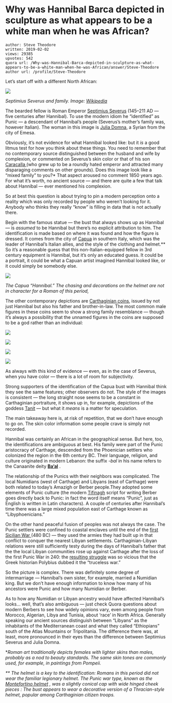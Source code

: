 # Why was Hannibal Barca depicted in sculpture as what appears to be a white man when he was African?

	author: Steve Theodore
	written: 2019-02-02
	views: 29385
	upvotes: 542
	quora url: /Why-was-Hannibal-Barca-depicted-in-sculpture-as-what-appears-to-be-a-white-man-when-he-was-African/answer/Steve-Theodore
	author url: /profile/Steve-Theodore


Let’s start off with a different North African:

![](https://qph.fs.quoracdn.net/main-qimg-4c67e780e14b45b189998e9877f4ee75)

_Septimius Severus and family. Image:_ _[Wikipedia](https://en.wikipedia.org/wiki/Severan_Tondo)_ 

The bearded fellow is Roman Emperor [Septimius Severus](https://en.wikipedia.org/wiki/Septimius_Severus#Early_life) (145–211 AD — five centuries after Hannibal). To use the modern idiom he “identified” as Punic — a descendant of Hannibal’s people (Severus’s mother’s family was, however Italian). The woman in this image is [Julia Domna,](https://en.wikipedia.org/wiki/Julia_Domna) a Syrian from the city of Emesa.

Obviously, it’s not evidence for what Hannibal looked like: but it _is_ a good litmus test for how you think about these things. You need to remember that no contemporary source distinguished between the husband and wife by complexion, or commented on Severus’s skin color or that of his son [Caracalla ](https://en.wikipedia.org/wiki/Caracalla)(who grew up to be a roundly hated emperor and attracted many disparaging comments on other grounds). Does this image look like a “mixed family” to you?* That aspect aroused no comment 1850 years ago. For what it’s worth, no ancient source — and there are quite a few that talk about Hannibal — ever mentioned his complexion.

So at best this question is about trying to pin a modern perception onto a reality which was only recorded by people who weren’t looking for it. Anybody who thinks they really “know” is filling in data that is not actually there.

Begin with the famous statue — the bust that always shows up as Hannibal — is _assumed_  to be Hannibal but there’s no explicit attribution to him. The identification is made based on where it was found and how the figure is dressed. It comes from the city of [Capua](http://www.ancientcapua.com/) in southern Italy, which was the leader of Hannibal’s Italian allies, and the style of the clothing and helmet.** So it’s a reasonable guess that this non-Italian-equipped fellow in 3rd century equipment is Hannibal, but it’s only an educated guess. It could be a portrait, it could be what a Capuan artist imagined Hannibal looked like, or it could simply be somebody else.

![](https://qph.fs.quoracdn.net/main-qimg-d6b70834734a231ea59b0e85a43855b2)

_The Capua “Hannibal.” The chasing and decorations on the helmet are not in character for a Roman of this period,_ 

The other contemporary depictions are [Carthaginian coins](http://www.coinproject.com/search_city_result.php?city=Barcids-in-Spain&region=PHOENICIAN-AND-PUNIC&type=13), issued by not just Hannibal but also his father and brother-in-law. The most common male figures in these coins seem to show a strong family resemblance — though it’s always a possibility that the unnamed figures in the coins are supposed to be a god rather than an individual:

![](https://qph.fs.quoracdn.net/main-qimg-93ef9cf1e8a0c38c243bdf6d8a7786d0)

![](https://qph.fs.quoracdn.net/main-qimg-b15507067009e9b7550e6b9dc1702372)

![](https://qph.fs.quoracdn.net/main-qimg-0fe3bfc3a4d590169ae3f655e5c0045f-c)

![](https://qph.fs.quoracdn.net/main-qimg-48a91f8232c9a292bb80076d67a5a5d2-c)

As always with this kind of evidence — even, as in the case of Severus, when you have color — there is a lot of room for subjectivity.

Strong supporters of the identification of the Capua bust with Hannibal think they see the same features; other observers do not. The style of the images is consistent — the long straight nose seems to be a constant in Carthaginian portraiture, it shows up in, for example, depictions of the goddess [Tanit](https://en.wikipedia.org/wiki/Tanit) — but what it _means_  is a matter for speculation.

The main takeaway here is, at risk of repetition, that we don’t have enough to go on. The skin color information some people crave is simply not recorded.

Hannibal was certainly an African in the geographical sense. But here, too, the identifications are ambiguous at best. His family were part of the Punic aristocracy of Carthage, descended from the Phoenician settlers who colonized the region in the 6th century BC. Their language, religion, and culture originated in modern Lebanon: the suffix _-bal_ in his name refers to the Canaanite deity __[Ba’al](https://en.wikipedia.org/wiki/Baal)__ .

The relationship of the Punics with their neighbors was complicated. The local Numidians (west of Carthage) and Libyans (east of Carthage) were both related to today’s Amazigh or Berber people.They adopted some elements of Punic culture (the modern [Tifinagh](https://en.wikipedia.org/wiki/Tifinagh) script for writing Berber goes directly back to Punic: in fact the word itself means “Punic”, just as English is written in Latin characters). A couple of centuries after Hannibal’s time there was a large mixed population east of Carthage known as “Libyphoenicians.”

On the other hand peaceful fusion of peoples was not always the case. The Punic settlers were confined to coastal enclaves until the end of the [first Sicilian War ](https://en.wikipedia.org/wiki/Sicilian_Wars#Carthaginian_hegemony)(480 BC) — they used the armies they had built up in that conflict to conquer the nearest Libyan settlements. Carthaginian-Libyan relations were still sufficiently testy during the days of Hannibal’s father that the the local Libyan communities rose up against Carthage after the loss of the first Punic War in 240: the [resulting struggle](https://en.wikipedia.org/wiki/Mercenary_War) was so vicious that the Greek historian Polybius dubbed it the “truceless war.”

So the picture is complex. There was definitely some degree of intermarriage — Hannibal’s own sister, for example, married a Numidian king. But we don’t have enough information to know how many of his ancestors were Punic and how many Numidian or Berber.

As to how any Numidian or Libyan ancestry would have affected Hannibal’s looks… well, that’s also ambiguous — just check Quora questions about modern Berbers to see how widely opinions vary, even among people from Morocco, Algerian, Libya and Tunisia, about ‘race’ in North Africa. Generally speaking our ancient sources distinguish between “Libyans” as the inhabitants of the Mediterranean coast and what they called “Ethiopians” south of the Atlas Mountains or Tripolitania. The difference there was, at least, more pronounced in their eyes than the difference between Septimius Severus and Julia Domna.



*_Roman art traditionally depicts females with lighter skins than males, probably as a nod to beauty standards. The same skin tones are commonly used, for example, in paintings from Pompeii._ 

_** The helmet is a key to the identification: Romans in this period did not wear the familiar legionary helmet. The Punic war type, known as the_ _[Montefortino helmet](https://commons.wikimedia.org/wiki/Category:Montefortino_helmets)_ _, was a slightly conical cap with wide hinged cheek pieces : The bust appears to wear a decorative version of a Thracian-style helmet, popular among Carthaginian citizen troops._ 

